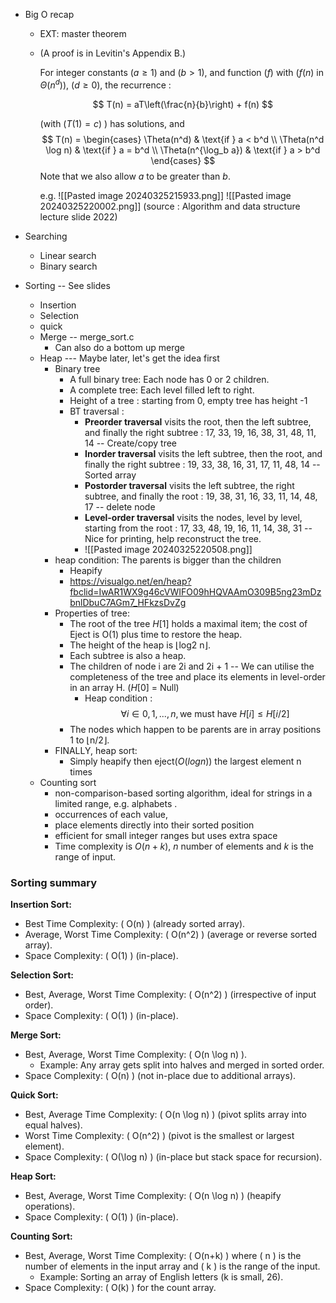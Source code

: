 - Big O recap 
	- EXT: master theorem 
	- 
		(A proof is in Levitin's Appendix B.)
		
		For integer constants $(a \geq 1)$ and $(b > 1)$, and function $(f)$ with $(f(n)$ in $\Theta(n^d))$, $(d \geq 0)$, the recurrence : 
		
		$$ T(n) = aT\left(\frac{n}{b}\right) + f(n) $$
		
		(with $(T(1) = c)$ ) has solutions, and
		$$
		 T(n) = \begin{cases} 
		\Theta(n^d) & \text{if } a < b^d \\
		\Theta(n^d \log n) & \text{if } a = b^d \\
		\Theta(n^{\log_b a}) & \text{if } a > b^d 
		\end{cases} 
		$$
		Note that we also allow $a$ to be greater than $b$.

		e.g. 
		![[Pasted image 20240325215933.png]]
		![[Pasted image 20240325220002.png]]
		(source : Algorithm and data structure lecture slide 2022)

- Searching 
	- Linear search 
	- Binary search


- Sorting -- See slides 
	- Insertion 
	- Selection 
	- quick 
	- Merge -- merge_sort.c
		- Can also do a bottom up merge
	- Heap --- Maybe later, let's get the idea first
		- Binary tree 
			- A full binary tree: Each node has 0 or 2 children.
			- A complete tree: Each level filled left to right.
			- Height of a tree : starting from 0, empty tree has height -1 
			- BT traversal : 
				- **Preorder traversal** visits the root, then the left subtree, and finally the right subtree : 17, 33, 19, 16, 38, 31, 48, 11, 14 -- Create/copy tree
				- **Inorder traversal** visits the left subtree, then the root, and finally the right subtree : 19, 33, 38, 16, 31, 17, 11, 48, 14 -- Sorted array 
				- **Postorder traversal** visits the left subtree, the right subtree, and finally the root :  19, 38, 31, 16, 33, 11, 14, 48, 17 -- delete node
				- **Level-order traversal** visits the nodes, level by level, starting from the root : 17, 33, 48, 19, 16, 11, 14, 38, 31 -- Nice for printing, help reconstruct the tree.
				- ![[Pasted image 20240325220508.png]]
		- heap condition: The parents is bigger than the children 
			- Heapify
			- https://visualgo.net/en/heap?fbclid=IwAR1WX9g46cVWIFO09hHQVAAmO309B5ng23mDzbnlDbuC7AGm7_HFkzsDvZg
		- Properties of tree: 
			- The root of the tree $H[1]$ holds a maximal item; the cost of Eject is O(1) plus time to restore the heap.
			- The height of the heap is ⌊log2 n⌋.
			- Each subtree is also a heap.
			- The children of node i are 2i and 2i + 1 -- We can utilise the completeness of the tree and place its elements in level-order in an array H. ($H[0]$ = Null)
				- Heap condition : $$\forall i \in {0,1,...,n}, \text{we must have } H[i] \leq H[i/2]$$
			- The nodes which happen to be parents are in array positions 1 to ⌊n/2⌋.
		- FINALLY, heap sort: 
			- Simply heapify then eject($O(log n)$) the largest element n times
	- Counting sort
		- non-comparison-based sorting algorithm, ideal for strings in a limited range, e.g. alphabets . 
		- occurrences of each value, 
		- place elements directly into their sorted position
		- efficient for small integer ranges but uses extra space 
		- Time complexity is $O(n+k)$, $n$  number of elements and $k$ is the range of input.


### Sorting summary 

**Insertion Sort:**
- Best Time Complexity: \( O(n) \) (already sorted array).
- Average, Worst Time Complexity: \( O(n^2) \) (average or reverse sorted array).
- Space Complexity: \( O(1) \) (in-place).

**Selection Sort:**
- Best, Average, Worst Time Complexity: \( O(n^2) \) (irrespective of input order).
- Space Complexity: \( O(1) \) (in-place).

**Merge Sort:**
- Best, Average, Worst Time Complexity: \( O(n \log n) \).
  - Example: Any array gets split into halves and merged in sorted order.
- Space Complexity: \( O(n) \) (not in-place due to additional arrays).

**Quick Sort:**
- Best, Average Time Complexity: \( O(n \log n) \) (pivot splits array into equal halves).
- Worst Time Complexity: \( O(n^2) \) (pivot is the smallest or largest element).
- Space Complexity: \( O(\log n) \) (in-place but stack space for recursion).

**Heap Sort:**
- Best, Average, Worst Time Complexity: \( O(n \log n) \) (heapify operations).
- Space Complexity: \( O(1) \) (in-place).

**Counting Sort:**
- Best, Average, Worst Time Complexity: \( O(n+k) \) where \( n \) is the number of elements in the input array and \( k \) is the range of the input.
  - Example: Sorting an array of English letters (k is small, 26).
- Space Complexity: \( O(k) \) for the count array.
